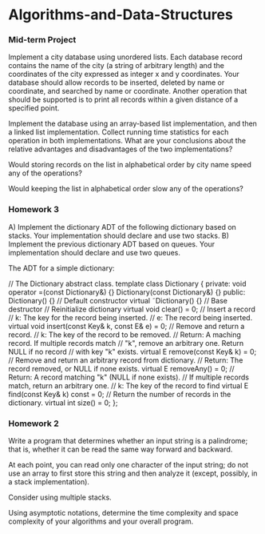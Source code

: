 # Algorithms-and-Data-Structures

### Mid-term Project
Implement a city database using unordered lists. Each database record contains the name of the city (a string of arbitrary length) and the coordinates of the city expressed as integer x and y coordinates. Your database should allow records to be inserted, deleted by name or coordinate, and searched by name or coordinate. Another operation that should be supported is to print all records within a given distance of a specified point.

Implement the database using an array-based list implementation, and then a linked list implementation.
Collect running time statistics for each operation in both implementations.
What are your conclusions about the relative advantages and disadvantages of the two implementations?

Would storing records on the list in alphabetical order by city name speed any of the operations?

Would keeping the list in alphabetical order slow any of the operations?

### Homework 3
A) Implement the dictionary ADT of the following dictionary based on stacks. Your implementation should declare and use two stacks.
B) Implement the previous dictionary ADT based on queues. Your implementation should declare and use two queues.

 

The ADT for a simple dictionary:

// The Dictionary abstract class.
template 
class Dictionary {
private:
void operator =(const Dictionary&) {}
Dictionary(const Dictionary&) {}
public:
Dictionary() {} // Default constructor
virtual ˜Dictionary() {} // Base destructor
// Reinitialize dictionary
virtual void clear() = 0;
// Insert a record
// k: The key for the record being inserted.
// e: The record being inserted.
virtual void insert(const Key& k, const E& e) = 0;
// Remove and return a record.
// k: The key of the record to be removed.
// Return: A maching record. If multiple records match
// "k", remove an arbitrary one. Return NULL if no record
// with key "k" exists.
virtual E remove(const Key& k) = 0;
// Remove and return an arbitrary record from dictionary.
// Return: The record removed, or NULL if none exists.
virtual E removeAny() = 0;
// Return: A record matching "k" (NULL if none exists).
// If multiple records match, return an arbitrary one.
// k: The key of the record to find
virtual E find(const Key& k) const = 0;
// Return the number of records in the dictionary.
virtual int size() = 0;
};

### Homework 2
Write a program that determines whether an input string is a palindrome; that is, whether it can be read the same way forward and backward.

At each point, you can read only one character of the input string; do not use an array to first store this string and then analyze it (except, possibly, in a stack implementation).

Consider using multiple stacks.

Using asymptotic notations, determine the time complexity and space complexity of your algorithms and your overall program.
